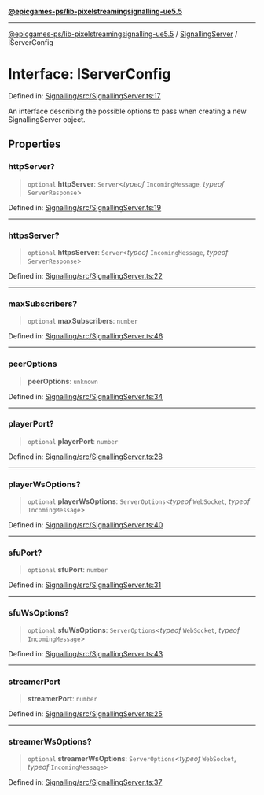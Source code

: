 [**@epicgames-ps/lib-pixelstreamingsignalling-ue5.5**](../../README.md)

***

[@epicgames-ps/lib-pixelstreamingsignalling-ue5.5](../../README.md) / [SignallingServer](../README.md) / IServerConfig

# Interface: IServerConfig

Defined in: [Signalling/src/SignallingServer.ts:17](https://github.com/mcottontensor/PixelStreamingInfrastructure/blob/1c2e89b140492a0711bcb88268b18a037a27dc45/Signalling/src/SignallingServer.ts#L17)

An interface describing the possible options to pass when creating
a new SignallingServer object.

## Properties

### httpServer?

> `optional` **httpServer**: `Server`\<*typeof* `IncomingMessage`, *typeof* `ServerResponse`\>

Defined in: [Signalling/src/SignallingServer.ts:19](https://github.com/mcottontensor/PixelStreamingInfrastructure/blob/1c2e89b140492a0711bcb88268b18a037a27dc45/Signalling/src/SignallingServer.ts#L19)

***

### httpsServer?

> `optional` **httpsServer**: `Server`\<*typeof* `IncomingMessage`, *typeof* `ServerResponse`\>

Defined in: [Signalling/src/SignallingServer.ts:22](https://github.com/mcottontensor/PixelStreamingInfrastructure/blob/1c2e89b140492a0711bcb88268b18a037a27dc45/Signalling/src/SignallingServer.ts#L22)

***

### maxSubscribers?

> `optional` **maxSubscribers**: `number`

Defined in: [Signalling/src/SignallingServer.ts:46](https://github.com/mcottontensor/PixelStreamingInfrastructure/blob/1c2e89b140492a0711bcb88268b18a037a27dc45/Signalling/src/SignallingServer.ts#L46)

***

### peerOptions

> **peerOptions**: `unknown`

Defined in: [Signalling/src/SignallingServer.ts:34](https://github.com/mcottontensor/PixelStreamingInfrastructure/blob/1c2e89b140492a0711bcb88268b18a037a27dc45/Signalling/src/SignallingServer.ts#L34)

***

### playerPort?

> `optional` **playerPort**: `number`

Defined in: [Signalling/src/SignallingServer.ts:28](https://github.com/mcottontensor/PixelStreamingInfrastructure/blob/1c2e89b140492a0711bcb88268b18a037a27dc45/Signalling/src/SignallingServer.ts#L28)

***

### playerWsOptions?

> `optional` **playerWsOptions**: `ServerOptions`\<*typeof* `WebSocket`, *typeof* `IncomingMessage`\>

Defined in: [Signalling/src/SignallingServer.ts:40](https://github.com/mcottontensor/PixelStreamingInfrastructure/blob/1c2e89b140492a0711bcb88268b18a037a27dc45/Signalling/src/SignallingServer.ts#L40)

***

### sfuPort?

> `optional` **sfuPort**: `number`

Defined in: [Signalling/src/SignallingServer.ts:31](https://github.com/mcottontensor/PixelStreamingInfrastructure/blob/1c2e89b140492a0711bcb88268b18a037a27dc45/Signalling/src/SignallingServer.ts#L31)

***

### sfuWsOptions?

> `optional` **sfuWsOptions**: `ServerOptions`\<*typeof* `WebSocket`, *typeof* `IncomingMessage`\>

Defined in: [Signalling/src/SignallingServer.ts:43](https://github.com/mcottontensor/PixelStreamingInfrastructure/blob/1c2e89b140492a0711bcb88268b18a037a27dc45/Signalling/src/SignallingServer.ts#L43)

***

### streamerPort

> **streamerPort**: `number`

Defined in: [Signalling/src/SignallingServer.ts:25](https://github.com/mcottontensor/PixelStreamingInfrastructure/blob/1c2e89b140492a0711bcb88268b18a037a27dc45/Signalling/src/SignallingServer.ts#L25)

***

### streamerWsOptions?

> `optional` **streamerWsOptions**: `ServerOptions`\<*typeof* `WebSocket`, *typeof* `IncomingMessage`\>

Defined in: [Signalling/src/SignallingServer.ts:37](https://github.com/mcottontensor/PixelStreamingInfrastructure/blob/1c2e89b140492a0711bcb88268b18a037a27dc45/Signalling/src/SignallingServer.ts#L37)
